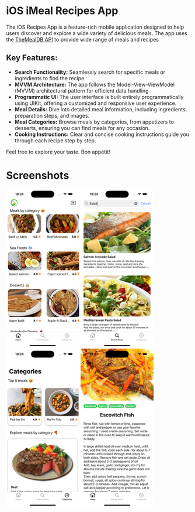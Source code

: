 <h1>iOS iMeal Recipes App</h1>

<p>The iOS Recipes App is a feature-rich mobile application designed to help users discover and explore a wide variety of delicious meals. The app uses the <a href="https://www.themealdb.com/">TheMealDB API</a> to provide wide range of meals and recipes </p>

<h2>Key Features:</h2>

<ul>
  <li><strong>Search Functionality:</strong> Seamlessly search for specific meals or ingredients to find the recipe </li>
  <li><strong>MVVM Architecture:</strong> The app follows the Model-View-ViewModel (MVVM) architectural pattern for efficient data handling</li>
  <li><strong>Programmatic UI:</strong> The user interface is built entirely programmatically using UIKit, offering a customized and responsive user experience.</li>
  <li><strong>Meal Details:</strong> Dive into detailed meal information, including ingredients, preparation steps, and images.</li>
  <li><strong>Meal Categories:</strong> Browse meals by categories, from appetizers to desserts, ensuring you can find meals for any occasion.</li>
  <li><strong>Cooking Instructions:</strong> Clear and concise cooking instructions guide you through each recipe step by step.</li>
</ul>

<p>Feel free to explore your taste. Bon appétit!</p>

<h1>Screenshots</h1>

<img src="https://github.com/gadirly/iMeal/blob/main/Simulator%20Screenshot%20-%20iPhone%2014%20Pro%20-%202023-10-12%20at%2018.24.03.png" alt="Alt Text" width="200"/> <img src="https://github.com/gadirly/iMeal/blob/main/Simulator%20Screenshot%20-%20iPhone%2014%20Pro%20-%202023-10-12%20at%2018.24.13.png" alt="Alt Text" width="200"/> <img src="https://github.com/gadirly/iMeal/blob/main/Simulator%20Screenshot%20-%20iPhone%2014%20Pro%20-%202023-10-12%20at%2018.24.22.png" alt="Alt Text" width="200"/> <img src="https://github.com/gadirly/iMeal/blob/main/Simulator%20Screenshot%20-%20iPhone%2014%20Pro%20-%202023-10-12%20at%2018.27.14.png" alt="Alt Text" width="200"/>

